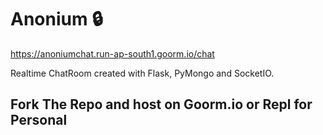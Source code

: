# Anonium 🔒

https://anoniumchat.run-ap-south1.goorm.io/chat

Realtime ChatRoom created with Flask, PyMongo and SocketIO.

<h2>Fork The Repo and host on Goorm.io or Repl for Personal</h2>

